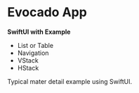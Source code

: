 # Evocado App

**SwiftUI with Example**
- List or Table
- Navigation
- VStack
- HStack


Typical mater detail example using SwiftUI.
